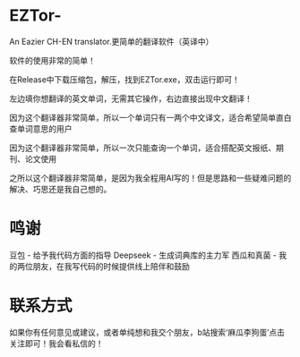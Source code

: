 # EZTor-
An Eazier CH-EN translator.更简单的翻译软件（英译中）

软件的使用非常的简单！

在Release中下载压缩包，解压，找到EZTor.exe，双击运行即可！

左边填你想翻译的英文单词，无需其它操作，右边直接出现中文翻译！

因为这个翻译器非常简单，所以一个单词只有一两个中文译文，适合希望简单直白查单词意思的用户

因为这个翻译器非常简单，所以一次只能查询一个单词，适合搭配英文报纸、期刊、论文使用

之所以这个翻译器非常简单，是因为我全程用AI写的！但是思路和一些疑难问题的解决、巧思还是我自己想的。

# 鸣谢
豆包 - 给予我代码方面的指导
Deepseek - 生成词典库的主力军
西瓜和真菌 - 我的两位朋友，在我写代码的时候提供线上陪伴和鼓励

# 联系方式
如果你有任何意见或建议，或者单纯想和我交个朋友，b站搜索‘麻瓜李狗蛋’点击关注即可！我会看私信的！
